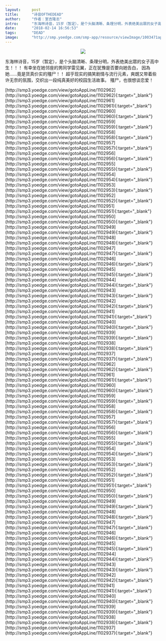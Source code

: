 ```yaml
---
layout:     post
title:      "诗音OFTHEDEAD"
author:     "作者：室吉隆志"
intro:      "东海林诗音，15岁（暂定），是个头脑清晰、条理分明，外表绝美出眾的女子高中生！！！ 有幸坐在她邻座的男同学雷见翼，正在犹豫是否要向她告白， 因為她……竟是货真价实的殭尸！！ 超乎现实的搞笑剧情与流行元素，爽朗又带着些许无奈的氛围，交织出一段纯真美好的校园生活故事。 殭尸，也很想谈恋爱！"
date:       "2018-02-14 16:56:53"
tags:       "DEAD"
image:      "http://smp.yoedge.com/smp-app/resource/viewImage/1003471appline.png"
---
```

<div style="text-align: center">
<p><img src="http://smp.yoedge.com/smp-app/resource/viewImage/1003471appline.png"/></p>
</div>
<p class="post-meta">
<span>东海林诗音，15岁（暂定），是个头脑清晰、条理分明，外表绝美出眾的女子高中生！！！ 有幸坐在她邻座的男同学雷见翼，正在犹豫是否要向她告白， 因為她……竟是货真价实的殭尸！！ 超乎现实的搞笑剧情与流行元素，爽朗又带着些许无奈的氛围，交织出一段纯真美好的校园生活故事。 殭尸，也很想谈恋爱！</span>
</p>
[http://smp3.yoedge.com/view/gotoAppLine/1102962](http://smp3.yoedge.com/view/gotoAppLine/1102962){:target="_blank"}
[http://smp3.yoedge.com/view/gotoAppLine/1102961](http://smp3.yoedge.com/view/gotoAppLine/1102961){:target="_blank"}
[http://smp3.yoedge.com/view/gotoAppLine/1102960](http://smp3.yoedge.com/view/gotoAppLine/1102960){:target="_blank"}
[http://smp3.yoedge.com/view/gotoAppLine/1102959](http://smp3.yoedge.com/view/gotoAppLine/1102959){:target="_blank"}
[http://smp3.yoedge.com/view/gotoAppLine/1102958](http://smp3.yoedge.com/view/gotoAppLine/1102958){:target="_blank"}
[http://smp3.yoedge.com/view/gotoAppLine/1102957](http://smp3.yoedge.com/view/gotoAppLine/1102957){:target="_blank"}
[http://smp3.yoedge.com/view/gotoAppLine/1102956](http://smp3.yoedge.com/view/gotoAppLine/1102956){:target="_blank"}
[http://smp3.yoedge.com/view/gotoAppLine/1102955](http://smp3.yoedge.com/view/gotoAppLine/1102955){:target="_blank"}
[http://smp3.yoedge.com/view/gotoAppLine/1102954](http://smp3.yoedge.com/view/gotoAppLine/1102954){:target="_blank"}
[http://smp3.yoedge.com/view/gotoAppLine/1102953](http://smp3.yoedge.com/view/gotoAppLine/1102953){:target="_blank"}
[http://smp3.yoedge.com/view/gotoAppLine/1102952](http://smp3.yoedge.com/view/gotoAppLine/1102952){:target="_blank"}
[http://smp3.yoedge.com/view/gotoAppLine/1102951](http://smp3.yoedge.com/view/gotoAppLine/1102951){:target="_blank"}
[http://smp3.yoedge.com/view/gotoAppLine/1102950](http://smp3.yoedge.com/view/gotoAppLine/1102950){:target="_blank"}
[http://smp3.yoedge.com/view/gotoAppLine/1102949](http://smp3.yoedge.com/view/gotoAppLine/1102949){:target="_blank"}
[http://smp3.yoedge.com/view/gotoAppLine/1102948](http://smp3.yoedge.com/view/gotoAppLine/1102948){:target="_blank"}
[http://smp3.yoedge.com/view/gotoAppLine/1102947](http://smp3.yoedge.com/view/gotoAppLine/1102947){:target="_blank"}
[http://smp3.yoedge.com/view/gotoAppLine/1102946](http://smp3.yoedge.com/view/gotoAppLine/1102946){:target="_blank"}
[http://smp3.yoedge.com/view/gotoAppLine/1102945](http://smp3.yoedge.com/view/gotoAppLine/1102945){:target="_blank"}
[http://smp3.yoedge.com/view/gotoAppLine/1102944](http://smp3.yoedge.com/view/gotoAppLine/1102944){:target="_blank"}
[http://smp3.yoedge.com/view/gotoAppLine/1102943](http://smp3.yoedge.com/view/gotoAppLine/1102943){:target="_blank"}
[http://smp3.yoedge.com/view/gotoAppLine/1102942](http://smp3.yoedge.com/view/gotoAppLine/1102942){:target="_blank"}
[http://smp3.yoedge.com/view/gotoAppLine/1102941](http://smp3.yoedge.com/view/gotoAppLine/1102941){:target="_blank"}
[http://smp3.yoedge.com/view/gotoAppLine/1102940](http://smp3.yoedge.com/view/gotoAppLine/1102940){:target="_blank"}
[http://smp3.yoedge.com/view/gotoAppLine/1102939](http://smp3.yoedge.com/view/gotoAppLine/1102939){:target="_blank"}
[http://smp3.yoedge.com/view/gotoAppLine/1102938](http://smp3.yoedge.com/view/gotoAppLine/1102938){:target="_blank"}
[http://smp3.yoedge.com/view/gotoAppLine/1102937](http://smp3.yoedge.com/view/gotoAppLine/1102937){:target="_blank"}
[http://smp3.yoedge.com/view/gotoAppLine/1102962](http://smp3.yoedge.com/view/gotoAppLine/1102962){:target="_blank"}
[http://smp3.yoedge.com/view/gotoAppLine/1102961](http://smp3.yoedge.com/view/gotoAppLine/1102961){:target="_blank"}
[http://smp3.yoedge.com/view/gotoAppLine/1102960](http://smp3.yoedge.com/view/gotoAppLine/1102960){:target="_blank"}
[http://smp3.yoedge.com/view/gotoAppLine/1102959](http://smp3.yoedge.com/view/gotoAppLine/1102959){:target="_blank"}
[http://smp3.yoedge.com/view/gotoAppLine/1102958](http://smp3.yoedge.com/view/gotoAppLine/1102958){:target="_blank"}
[http://smp3.yoedge.com/view/gotoAppLine/1102957](http://smp3.yoedge.com/view/gotoAppLine/1102957){:target="_blank"}
[http://smp3.yoedge.com/view/gotoAppLine/1102956](http://smp3.yoedge.com/view/gotoAppLine/1102956){:target="_blank"}
[http://smp3.yoedge.com/view/gotoAppLine/1102955](http://smp3.yoedge.com/view/gotoAppLine/1102955){:target="_blank"}
[http://smp3.yoedge.com/view/gotoAppLine/1102954](http://smp3.yoedge.com/view/gotoAppLine/1102954){:target="_blank"}
[http://smp3.yoedge.com/view/gotoAppLine/1102953](http://smp3.yoedge.com/view/gotoAppLine/1102953){:target="_blank"}
[http://smp3.yoedge.com/view/gotoAppLine/1102952](http://smp3.yoedge.com/view/gotoAppLine/1102952){:target="_blank"}
[http://smp3.yoedge.com/view/gotoAppLine/1102951](http://smp3.yoedge.com/view/gotoAppLine/1102951){:target="_blank"}
[http://smp3.yoedge.com/view/gotoAppLine/1102950](http://smp3.yoedge.com/view/gotoAppLine/1102950){:target="_blank"}
[http://smp3.yoedge.com/view/gotoAppLine/1102949](http://smp3.yoedge.com/view/gotoAppLine/1102949){:target="_blank"}
[http://smp3.yoedge.com/view/gotoAppLine/1102948](http://smp3.yoedge.com/view/gotoAppLine/1102948){:target="_blank"}
[http://smp3.yoedge.com/view/gotoAppLine/1102947](http://smp3.yoedge.com/view/gotoAppLine/1102947){:target="_blank"}
[http://smp3.yoedge.com/view/gotoAppLine/1102946](http://smp3.yoedge.com/view/gotoAppLine/1102946){:target="_blank"}
[http://smp3.yoedge.com/view/gotoAppLine/1102945](http://smp3.yoedge.com/view/gotoAppLine/1102945){:target="_blank"}
[http://smp3.yoedge.com/view/gotoAppLine/1102944](http://smp3.yoedge.com/view/gotoAppLine/1102944){:target="_blank"}
[http://smp3.yoedge.com/view/gotoAppLine/1102943](http://smp3.yoedge.com/view/gotoAppLine/1102943){:target="_blank"}
[http://smp3.yoedge.com/view/gotoAppLine/1102942](http://smp3.yoedge.com/view/gotoAppLine/1102942){:target="_blank"}
[http://smp3.yoedge.com/view/gotoAppLine/1102941](http://smp3.yoedge.com/view/gotoAppLine/1102941){:target="_blank"}
[http://smp3.yoedge.com/view/gotoAppLine/1102940](http://smp3.yoedge.com/view/gotoAppLine/1102940){:target="_blank"}
[http://smp3.yoedge.com/view/gotoAppLine/1102939](http://smp3.yoedge.com/view/gotoAppLine/1102939){:target="_blank"}
[http://smp3.yoedge.com/view/gotoAppLine/1102938](http://smp3.yoedge.com/view/gotoAppLine/1102938){:target="_blank"}
[http://smp3.yoedge.com/view/gotoAppLine/1102937](http://smp3.yoedge.com/view/gotoAppLine/1102937){:target="_blank"}


